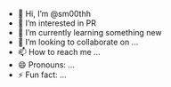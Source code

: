 - 👋 Hi, I’m @sm00thh
- 👀 I’m interested in PR
- 🌱 I’m currently learning something new
- 💞️ I’m looking to collaborate on ...
- 📫 How to reach me ...
- 😄 Pronouns: ...
- ⚡ Fun fact: ...

<!---
sm00thh/sm00thh is a ✨ special ✨ repository because its `README.md` (this file) appears on your GitHub profile.
You can click the Preview link to take a look at your changes.
--->
